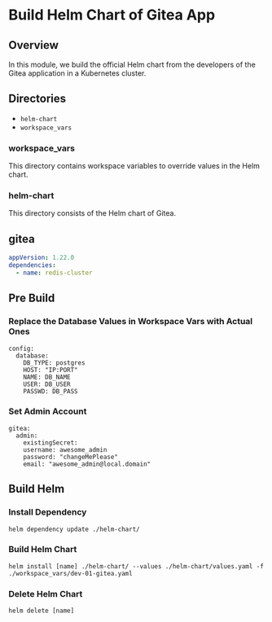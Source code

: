 # Build Helm Chart of Gitea App

## Overview
In this module, we build the official Helm chart from the developers of the Gitea application in a Kubernetes cluster.

## Directories
- `helm-chart`
- `workspace_vars`

### workspace_vars
This directory contains workspace variables to override values in the Helm chart.

### helm-chart
This directory consists of the Helm chart of Gitea.

## gitea
```yaml
appVersion: 1.22.0
dependencies:
  - name: redis-cluster
```
## Pre Build

### Replace the Database Values in Workspace Vars with Actual Ones
```
config:
  database:
    DB_TYPE: postgres
    HOST: "IP:PORT"
    NAME: DB_NAME
    USER: DB_USER
    PASSWD: DB_PASS
```

### Set Admin Account
```
gitea:
  admin:
    existingSecret:
    username: awesome_admin
    password: "changeMePlease"
    email: "awesome_admin@local.domain"
```

## Build Helm

### Install Dependency
```
helm dependency update ./helm-chart/
```

### Build Helm Chart
```
helm install [name] ./helm-chart/ --values ./helm-chart/values.yaml -f ./workspace_vars/dev-01-gitea.yaml
```

### Delete Helm Chart
```
helm delete [name]
```